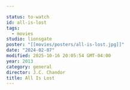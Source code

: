 ```yaml
---

status: to-watch
id: all-is-lost
tags:
  - movies
studio: lionsgate
poster: "[[movies/posters/all-is-lost.jpg]]"
date: "2024-02-07"
modified: 2025-10-16 20:05:54 GMT-04:00
year: 2013
category: general
director: J.C. Chandor
title: All Is Lost
---
```

